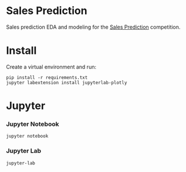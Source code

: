 # Sales Prediction
Sales prediction EDA and modeling for the [Sales Prediction](https://www.kaggle.com/competitions/competitive-data-science-predict-future-sales/code) competition.

# Install
Create a virtual environment and run:
```shell
pip install -r requirements.txt
jupyter labextension install jupyterlab-plotly
```

# Jupyter
### Jupyter Notebook
```shell
jupyter notebook
```
### Jupyter Lab
```shell
jupyter-lab
```
